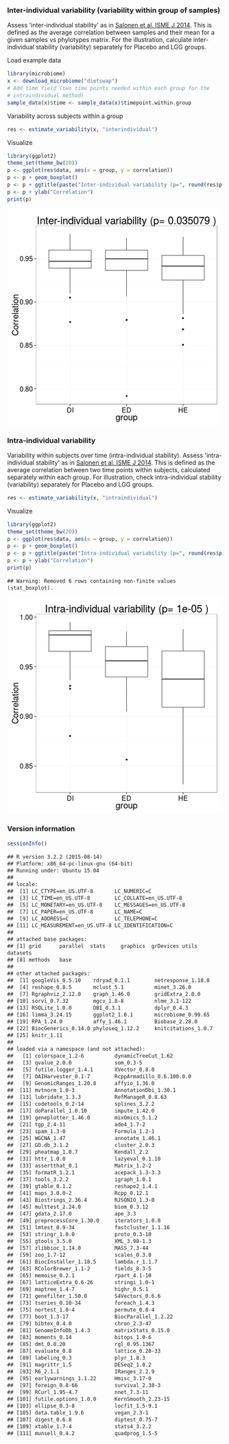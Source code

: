 ### Inter-individual variability (variability within group of samples)

Assess 'inter-individual stability' as in [Salonen et al. ISME J 2014](http://www.nature.com/ismej/journal/v8/n11/full/ismej201463a.html). This is defined as the average correlation between samples and their mean for a given samples vs phylotypes matrix. For the illustration, calculate inter-individual stability (variability) separately for Placebo and LGG groups.

Load example data


```r
library(microbiome)
x <- download_microbiome("dietswap")
# Add time field (two time points needed within each group for the 
# intraindividual method)
sample_data(x)$time <- sample_data(x)$timepoint.within.group
```


Variability across subjects within a group


```r
res <- estimate_variability(x, "interindividual")
```


Visualize


```r
library(ggplot2)
theme_set(theme_bw(20))
p <- ggplot(res$data, aes(x = group, y = correlation))
p <- p + geom_boxplot()
p <- p + ggtitle(paste("Inter-individual variability (p=", round(res$p.value, 6), ")"))
p <- p + ylab("Correlation")
print(p)
```

![plot of chunk variability-example2d](figure/variability-example2d-1.png) 


### Intra-individual variability

Variability within subjects over time (intra-individual stability). Assess 'intra-individual stability' as in [Salonen et al. ISME J 2014](http://www.nature.com/ismej/journal/v8/n11/full/ismej201463a.html). This is defined as the average correlation between two time points within subjects, calculated separately within each group. For illustration, check intra-individual stability (variability) separately for Placebo and LGG groups.


```r
res <- estimate_variability(x, "intraindividual")
```


Visualize


```r
library(ggplot2)
theme_set(theme_bw(20))
p <- ggplot(res$data, aes(x = group, y = correlation))
p <- p + geom_boxplot()
p <- p + ggtitle(paste("Intra-individual variability (p=", round(res$p.value, 6), ")"))
p <- p + ylab("Correlation")
print(p)
```

```
## Warning: Removed 6 rows containing non-finite values (stat_boxplot).
```

![plot of chunk variability-intra](figure/variability-intra-1.png) 


### Version information


```r
sessionInfo()
```

```
## R version 3.2.2 (2015-08-14)
## Platform: x86_64-pc-linux-gnu (64-bit)
## Running under: Ubuntu 15.04
## 
## locale:
##  [1] LC_CTYPE=en_US.UTF-8       LC_NUMERIC=C              
##  [3] LC_TIME=en_US.UTF-8        LC_COLLATE=en_US.UTF-8    
##  [5] LC_MONETARY=en_US.UTF-8    LC_MESSAGES=en_US.UTF-8   
##  [7] LC_PAPER=en_US.UTF-8       LC_NAME=C                 
##  [9] LC_ADDRESS=C               LC_TELEPHONE=C            
## [11] LC_MEASUREMENT=en_US.UTF-8 LC_IDENTIFICATION=C       
## 
## attached base packages:
## [1] grid      parallel  stats     graphics  grDevices utils     datasets 
## [8] methods   base     
## 
## other attached packages:
##  [1] googleVis_0.5.10    rdryad_0.1.1        netresponse_1.18.0 
##  [4] reshape_0.8.5       mclust_5.1          minet_3.26.0       
##  [7] Rgraphviz_2.12.0    graph_1.46.0        gridExtra_2.0.0    
## [10] sorvi_0.7.32        mgcv_1.8-8          nlme_3.1-122       
## [13] RSQLite_1.0.0       DBI_0.3.1           dplyr_0.4.3        
## [16] limma_3.24.15       ggplot2_1.0.1       microbiome_0.99.65 
## [19] RPA_1.24.0          affy_1.46.1         Biobase_2.28.0     
## [22] BiocGenerics_0.14.0 phyloseq_1.12.2     knitcitations_1.0.7
## [25] knitr_1.11         
## 
## loaded via a namespace (and not attached):
##   [1] colorspace_1.2-6          dynamicTreeCut_1.62      
##   [3] qvalue_2.0.0              som_0.3-5                
##   [5] futile.logger_1.4.1       XVector_0.8.0            
##   [7] OAIHarvester_0.1-7        RcppArmadillo_0.6.100.0.0
##   [9] GenomicRanges_1.20.8      affyio_1.36.0            
##  [11] mvtnorm_1.0-3             AnnotationDbi_1.30.1     
##  [13] lubridate_1.3.3           RefManageR_0.8.63        
##  [15] codetools_0.2-14          splines_3.2.2            
##  [17] doParallel_1.0.10         impute_1.42.0            
##  [19] geneplotter_1.46.0        mixOmics_5.1.2           
##  [21] tgp_2.4-11                ade4_1.7-2               
##  [23] spam_1.3-0                Formula_1.2-1            
##  [25] WGCNA_1.47                annotate_1.46.1          
##  [27] GO.db_3.1.2               cluster_2.0.3            
##  [29] pheatmap_1.0.7            Kendall_2.2              
##  [31] httr_1.0.0                lazyeval_0.1.10          
##  [33] assertthat_0.1            Matrix_1.2-2             
##  [35] formatR_1.2.1             acepack_1.3-3.3          
##  [37] tools_3.2.2               igraph_1.0.1             
##  [39] gtable_0.1.2              reshape2_1.4.1           
##  [41] maps_3.0.0-2              Rcpp_0.12.1              
##  [43] Biostrings_2.36.4         RJSONIO_1.3-0            
##  [45] multtest_2.24.0           biom_0.3.12              
##  [47] gdata_2.17.0              ape_3.3                  
##  [49] preprocessCore_1.30.0     iterators_1.0.8          
##  [51] lmtest_0.9-34             fastcluster_1.1.16       
##  [53] stringr_1.0.0             proto_0.3-10             
##  [55] gtools_3.5.0              XML_3.98-1.3             
##  [57] zlibbioc_1.14.0           MASS_7.3-44              
##  [59] zoo_1.7-12                scales_0.3.0             
##  [61] BiocInstaller_1.18.5      lambda.r_1.1.7           
##  [63] RColorBrewer_1.1-2        fields_8.3-5             
##  [65] memoise_0.2.1             rpart_4.1-10             
##  [67] latticeExtra_0.6-26       stringi_1.0-1            
##  [69] maptree_1.4-7             highr_0.5.1              
##  [71] genefilter_1.50.0         S4Vectors_0.6.6          
##  [73] tseries_0.10-34           foreach_1.4.3            
##  [75] nortest_1.0-4             permute_0.8-4            
##  [77] boot_1.3-17               BiocParallel_1.2.22      
##  [79] bibtex_0.4.0              chron_2.3-47             
##  [81] GenomeInfoDb_1.4.3        matrixStats_0.15.0       
##  [83] moments_0.14              bitops_1.0-6             
##  [85] dmt_0.8.20                rgl_0.95.1367            
##  [87] evaluate_0.8              lattice_0.20-33          
##  [89] labeling_0.3              plyr_1.8.3               
##  [91] magrittr_1.5              DESeq2_1.8.2             
##  [93] R6_2.1.1                  IRanges_2.2.9            
##  [95] earlywarnings_1.1.22      Hmisc_3.17-0             
##  [97] foreign_0.8-66            survival_2.38-3          
##  [99] RCurl_1.95-4.7            nnet_7.3-11              
## [101] futile.options_1.0.0      KernSmooth_2.23-15       
## [103] ellipse_0.3-8             locfit_1.5-9.1           
## [105] data.table_1.9.6          vegan_2.3-1              
## [107] digest_0.6.8              diptest_0.75-7           
## [109] xtable_1.7-4              stats4_3.2.2             
## [111] munsell_0.4.2             quadprog_1.5-5
```


